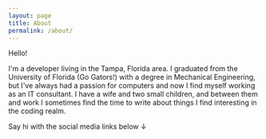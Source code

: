 ```yaml
---
layout: page
title: About
permalink: /about/
---
```


Hello!

I'm a developer living in the Tampa, Florida area.  I graduated from the University of Florida (Go Gators!) with a degree in Mechanical Engineering, but I've always had a passion for computers and now I find myself working as an IT consultant.  I have a wife and two small children, and between them and work I sometimes find the time to write about things I find interesting in the coding realm.

Say hi with the social media links below ↓
